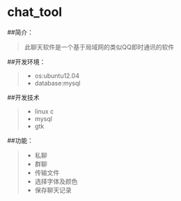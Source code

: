 # chat_tool
##简介：
>此聊天软件是一个基于局域网的类似QQ即时通讯的软件

##开发环境：

> * os:ubuntu12.04
> * database:mysql

##开发技术
> * linux c
> * mysql
> * gtk

##功能：
> * 私聊
> * 群聊
> * 传输文件
> * 选择字体及颜色
> * 保存聊天记录
